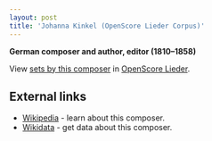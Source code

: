 ```yaml
---
layout: post
title: 'Johanna Kinkel (OpenScore Lieder Corpus)'
---
```


__German composer and author, editor (1810–1858)__

View [sets by this composer] in [OpenScore Lieder].

[sets by this composer]: https://musescore.com/openscore-lieder-corpus/sets?order=title&text=Kinkel,+Johanna
[OpenScore Lieder]: https://musescore.com/openscore-lieder-corpus

## External links

- [Wikipedia] - learn about this composer.
- [Wikidata] - get data about this composer.

[Wikipedia]: https://en.wikipedia.org/wiki/Johanna_Kinkel
[Wikidata]: https://www.wikidata.org/wiki/Q165824
